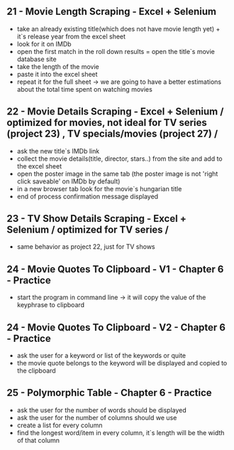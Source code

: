 ## 21 - Movie Length Scraping - Excel + Selenium
- take an already existing title(which does not have movie length yet) + it`s release year from the excel sheet 
- look for it on IMDb
- open the first match in the roll down results = open the title`s movie database site
- take the length of the movie
- paste it into the excel sheet
- repeat it for the full sheet -> we are going to have a better estimations about the total time spent on watching movies

## 22 - Movie Details Scraping - Excel + Selenium / optimized for movies, not ideal for TV series (project 23) , TV specials/movies (project 27) /
- ask the new title`s IMDb link
- collect the movie details(title, director, stars..) from the site and add to the excel sheet
- open the poster image in the same tab (the poster image is not 'right click saveable' on IMDb by default)
- in a new browser tab look for the movie`s hungarian title
- end of process confirmation message displayed

## 23 - TV Show Details Scraping - Excel + Selenium / optimized for TV series /
- same behavior as project 22, just for TV shows

## 24 - Movie Quotes To Clipboard - V1 - Chapter 6 - Practice
- start the program in command line -> it will copy the value of the keyphrase to clipboard

## 24 - Movie Quotes To Clipboard - V2 - Chapter 6 - Practice
- ask the user for a keyword or list of the keywords or quite
- the movie quote belongs to the keyword will be displayed and copied to the clipboard

## 25 - Polymorphic Table - Chapter 6 - Practice
- ask the user for the number of words should be displayed
- ask the user for the number of columns should we use
- create a list for every column
- find the longest word/item in every column, it`s length will be the width of that column
